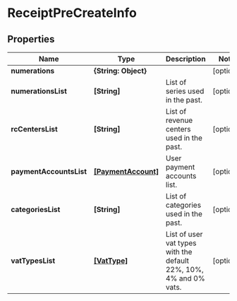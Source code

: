 # ReceiptPreCreateInfo

## Properties

Name | Type | Description | Notes
------------ | ------------- | ------------- | -------------
**numerations** | **{String: Object}** |  | [optional] 
**numerationsList** | **[String]** | List of series used in the past. | [optional] 
**rcCentersList** | **[String]** | List of revenue centers used in the past. | [optional] 
**paymentAccountsList** | [**[PaymentAccount]**](PaymentAccount.md) | User payment accounts list. | [optional] 
**categoriesList** | **[String]** | List of categories used in the past. | [optional] 
**vatTypesList** | [**[VatType]**](VatType.md) | List of user vat types with the default 22%, 10%, 4% and 0% vats. | [optional] 


